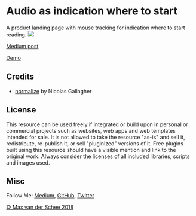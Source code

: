 # Audio as indication where to start

A product landing page with mouse tracking for indication where to start reading.
![](https://cdn-images-1.medium.com/max/1000/1*YDYLe941YI_Tu33JM9okuQ.png)

[Medium post](https://medium.com/@maxvanderschee/the-muted-web-and-how-to-fix-it-5bdb65362e36)

[Demo](https://demo.dev-attic.com/audio-usability/usability.html)

## Credits

- [normalize](github.com/necolas/normalize.css) by Nicolas Gallagher

## License
This resource can be used freely if integrated or build upon in personal or commercial projects such as websites, web apps and web templates intended for sale. It is not allowed to take the resource "as-is" and sell it, redistribute, re-publish it, or sell "pluginized" versions of it. Free plugins built using this resource should have a visible mention and link to the original work. Always consider the licenses of all included libraries, scripts and images used.

## Misc

Follow Me: [Medium](https://medium.com/@maxvanderschee), [GitHub](https://github.com/mvdschee), [Twitter](https://twitter.com/maxvanderschee)

[© Max van der Schee 2018](https://maxvanderschee.nl)




